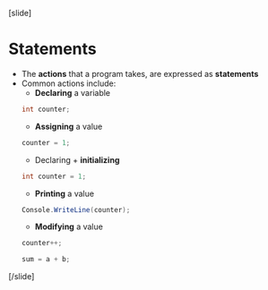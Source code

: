 [slide]
# Statements
* The **actions** that a program takes, are expressed as **statements**
* Common actions include:
  * **Declaring** a variable
  ```csharp
  int counter;
  ```
  * **Assigning** a value
  ```csharp
  counter = 1;
  ```
  * Declaring + **initializing**
  ```csharp
  int counter = 1;
  ```
  * **Printing** a value
  ```csharp
  Console.WriteLine(counter);
  ```
  * **Modifying** a value
  ```csharp
  counter++;
  ```
  ```csharp
  sum = a + b;
  ```
[/slide]